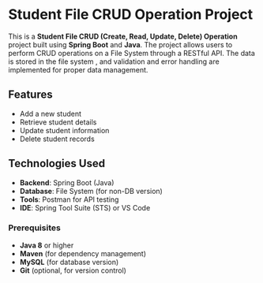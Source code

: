 # Student File CRUD Operation Project

This is a **Student File CRUD (Create, Read, Update, Delete) Operation** project built using **Spring Boot** and **Java**. 
The project allows users to perform CRUD operations on a File System through a RESTful API.
The data is stored in the file system , and validation and error handling are implemented for proper data management.

## Features

- Add a new student
- Retrieve student details
- Update student information
- Delete student records

## Technologies Used

- **Backend**: Spring Boot (Java)
- **Database**: File System (for non-DB version)
- **Tools**: Postman for API testing
- **IDE**: Spring Tool Suite (STS) or VS Code

### Prerequisites

- **Java 8** or higher
- **Maven** (for dependency management)
- **MySQL** (for database version)
- **Git** (optional, for version control)

